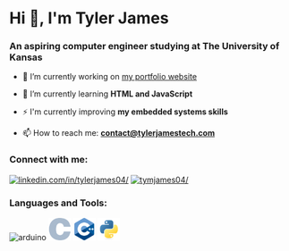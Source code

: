 <h1 align="left">Hi 👋, I'm Tyler James</h1>
<h3 align="left">An aspiring computer engineer studying at The University of Kansas</h3>

- 🔭 I’m currently working on [my portfolio website](https://github.com/Tymjames04/Tymjames04.github.io)

- 🌱 I’m currently learning **HTML and JavaScript**

- ⚡ I'm currently improving **my embedded systems skills**

- 📫 How to reach me: **contact@tylerjamestech.com**

<h3 align="left">Connect with me:</h3>
<p align="left">
<a href="https://linkedin.com/in/tylerjames04/" target="blank"><img align="center" src="https://raw.githubusercontent.com/rahuldkjain/github-profile-readme-generator/master/src/images/icons/Social/linked-in-alt.svg" alt="linkedin.com/in/tylerjames04/" height="30" width="40" /></a>
<a href="https://instagram.com/tymjames04/" target="blank"><img align="center" src="https://raw.githubusercontent.com/rahuldkjain/github-profile-readme-generator/master/src/images/icons/Social/instagram.svg" alt="tymjames04/" height="30" width="40" /></a>
</p>

<h3 align="left">Languages and Tools:</h3>
<p align="left"> <img src="https://cdn.worldvectorlogo.com/logos/arduino-1.svg" alt="arduino" width="40" height="40"/> <img src="https://raw.githubusercontent.com/devicons/devicon/master/icons/c/c-original.svg" alt="c" width="40" height="40"/> <img src="https://raw.githubusercontent.com/devicons/devicon/master/icons/cplusplus/cplusplus-original.svg" alt="cplusplus" width="40" height="40"/> <img src="https://raw.githubusercontent.com/devicons/devicon/master/icons/python/python-original.svg" alt="python" width="40" height="40"/> </p>
